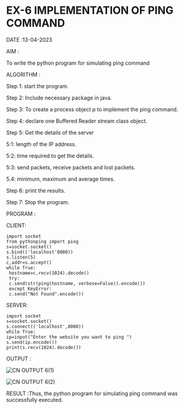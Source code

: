 # EX-6 IMPLEMENTATION OF PING COMMAND

DATE :13-04-2023

AIM :

To write the python program for simulating ping command

ALGORITHM :

Step 1: start the program.

Step 2: Include necessary package in java.

Step 3: To create a process object p to implement the ping command.

Step 4: declare one Buffered Reader stream class object.

Step 5: Get the details of the server

5:1: length of the IP address.

5:2: time required to get the details.

5:3: send packets, receive packets and lost packets.

5.4: minimum, maximum and average times.

Step 6: print the results.

Step 7: Stop the program.


PROGRAM :

CLIENT:
```
import socket
from pythonping import ping
s=socket.socket()
s.bind(('localhost'8000))
s.listen(5)
c,addr=s.accept()
while True:
 hostname=c.recv(1024).decode()
 try:
 c.send(str(ping(hostname, verbose=False)).encode())
 except KeyError:
 c.send("Not Found".encode())
 ```
 SERVER:
 ```
 import socket
s=socket.socket()
s.connect(('localhost',8000))
while True:
 ip=input("Enter the website you want to ping ")
 s.send(ip.encode())
 print(s.recv(1024).decode())
 ```
 


OUTPUT :

![CN OUTPUT 6(1)](https://github.com/kancharlaNarmadha/EX-6/assets/119559316/db77cb9c-ab3d-4f3b-94b0-c5515dd86808)


![CN OUTPUT 6(2)](https://github.com/kancharlaNarmadha/EX-6/assets/119559316/317082ad-87ad-4aeb-ae7f-20b9cc3854e6)


RESULT :Thus, the python program for simulating ping command was successfully executed.
